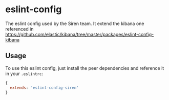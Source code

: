 # eslint-config
The eslint config used by the Siren team.
It extend the kibana one referenced in
https://github.com/elastic/kibana/tree/master/packages/eslint-config-kibana

## Usage
To use this eslint config, just install the peer dependencies and reference it 
in your `.eslintrc`:

```javascript
{
  extends: 'eslint-config-siren'
}
```

